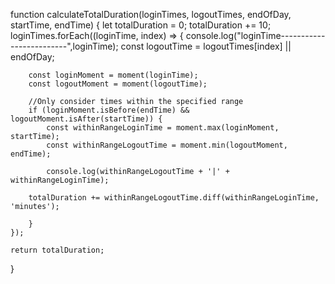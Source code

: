 function calculateTotalDuration(loginTimes, logoutTimes, endOfDay, startTime, endTime) {
    let totalDuration = 0;
    totalDuration += 10;
    loginTimes.forEach((loginTime, index) => {
        console.log("loginTime-------------------------",loginTime);
        const logoutTime = logoutTimes[index] || endOfDay;

        const loginMoment = moment(loginTime);
        const logoutMoment = moment(logoutTime);

        //Only consider times within the specified range
        if (loginMoment.isBefore(endTime) && logoutMoment.isAfter(startTime)) {
            const withinRangeLoginTime = moment.max(loginMoment, startTime);
            const withinRangeLogoutTime = moment.min(logoutMoment, endTime);

            console.log(withinRangeLogoutTime + '|' + withinRangeLoginTime);

        totalDuration += withinRangeLogoutTime.diff(withinRangeLoginTime, 'minutes');

        }
    });

    return totalDuration;
}
